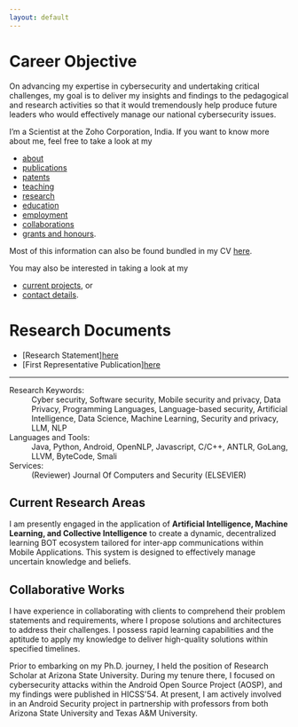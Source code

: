```yaml
---
layout: default
---
```


# Career Objective
On advancing my expertise in cybersecurity and undertaking critical challenges, my goal is to deliver my insights 
and findings to the pedagogical and research activities so that it would tremendously help produce future leaders 
who would effectively manage our national cybersecurity issues.

I’m a Scientist at the Zoho Corporation, India. If you want to know more about me, feel free to take a look at my

+ [about](./about.md)
+ [publications](./publications.md)
+ [patents](./patents.md)
+ [teaching](./teaching.md)
+ [research](./research.md)
+ [education](./education.md)
+ [employment](./employment.md)
+ [collaborations](./collaborators.md)
+ [grants and honours](./financials.md).

Most of this information can also be found bundled in my CV [here](files/Pradeep_CV.pdf). 

You may also be interested in taking a look at my

+ [current projects](./projects.md), or
+ [contact details](./contact.md).


# Research Documents

+ [Research Statement][here](files/Pradeep_Research_Statement.pdf)
+ [First Representative Publication][here](<files/MuTent- Dynamic Android Intent Protection with Ownership-Based Key Distribution and Security Contracts.pdf>)

* * *

<dl>
   <dt>Research Keywords:</dt>
      <dd>Cyber security, Software security, Mobile security and privacy, Data Privacy, Programming Languages, Language-based security, Artificial Intelligence, Data Science, Machine Learning, Security and privacy, LLM, NLP</dd>
   <dt>Languages and Tools:</dt>
      <dd>Java, Python, Android, OpenNLP, Javascript, C/C++, ANTLR, GoLang, LLVM, ByteCode, Smali</dd>
   <dt>Services:</dt>
      <dd>(Reviewer) Journal Of Computers and Security (ELSEVIER) </dd>
</dl>

## Current Research Areas

I am presently engaged in the application of __Artificial Intelligence, Machine Learning, and Collective Intelligence__ to create a dynamic, decentralized learning BOT ecosystem tailored for inter-app communications within Mobile Applications. This system is designed to effectively manage uncertain knowledge and beliefs.
 

## Collaborative Works

I have experience in collaborating with clients to comprehend their problem statements and requirements, where I propose solutions and architectures to address their challenges. I possess rapid learning capabilities and the aptitude to apply my knowledge to deliver high-quality solutions within specified timelines.

Prior to embarking on my Ph.D. journey, I held the position of Research Scholar at Arizona State University. During my tenure there, I focused on cybersecurity attacks within the Android Open Source Project (AOSP), and my findings were published in HICSS'54. At present, I am actively involved in an Android Security project in partnership with professors from both Arizona State University and Texas A&M University.
